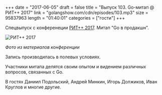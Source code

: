 +++
date = "2017-06-05"
draft = false
title = "Выпуск 103. Go-митап @ РИТ++ 2017"
link = "golangshow.com/cdn/episodes/103.mp3"
size = 95837963
length = "01:40:01"
categories = ["гости"]
+++

Спецвыпуск с конференеции [РИТ++ 2017](http://ritfest.ru).
Митап "Go в продакшн". 

![РИТ++ 2017](/images/ep-103-rit.jpg)

*Фото из материалов конференции*

Запись производилась в полевых условиях.

Участники митапа делятся своим опытом и видением различных вопросов, 
связанных с Go.

В гостях Даниил Подольский, Андрей Минкин, Игорь Должиков, Иван Круглов и многие другие.
